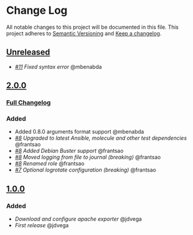 # Change Log

All notable changes to this project will be documented in this file.
This project adheres to [Semantic Versioning](http://semver.org/) and [Keep a changelog](https://github.com/olivierlacan/keep-a-changelog).


## [Unreleased](https://github.com/idealista/prometheus_apache_exporter_role/tree/develop)
- *[#11](https://github.com/idealista/prometheus_apache_exporter_role/issues/11) Fixed syntax error* @mbenabda

## [2.0.0](https://github.com/idealista/prometheus_haproxy_exporter_role/tree/2.0.0)
### [Full Changelog](https://github.com/idealista/prometheus_haproxy_exporter_role/compare/1.0.0...2.0.0)
### Added
- Added 0.8.0 arguments format support @mbenabda
-  *[#8](https://github.com/idealista/prometheus_apache_exporter_role/issues/8) Upgraded to latest Ansible, molecule and other test dependencies* @frantsao
-  *[#8](https://github.com/idealista/prometheus_apache_exporter_role/issues/8) Added Debian Buster support* @frantsao
-  *[#8](https://github.com/idealista/prometheus_apache_exporter_role/issues/8) Moved logging from file to journal (breaking)* @frantsao
-  *[#8](https://github.com/idealista/prometheus_apache_exporter_role/issues/8) Renamed role* @frantsao
-  *[#7](https://github.com/idealista/prometheus_apache_exporter_role/issues/7) Optional logrotate configuration (breaking)* @frantsao

## [1.0.0](https://github.com/idealista/prometheus_apache_exporter_role/tree/1.0.0)
### Added
- *Download and configure apache exporter* @jdvega
- *First release* @jdvega
